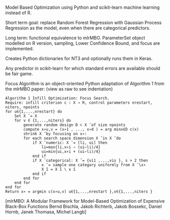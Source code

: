 Model Based Optimization using Python and scikit-learn machine learning instead of R. 

Short term goal: replace Random Forest Regression with Gaussian Process Regression as the model, even when there are categorical predictors. 

Long term: functional equivalence to mlrMBO.
ParameterSet object modelled on R version, sampling, Lower Confidence Bound, and focus are implemented.

Creates Python dictionaries for NT3 and optionally runs them in Keras.

Any predictor in scikit-learn for which standard errors are available should be fair game.


Focus Algorithm is an object-oriented Python adaptation of Algorithm 1 from the mlrMBO paper:
(view as raw to see indentation)

    Algorithm 1 Infill Optimization: Focus Search.
    Require: infill criterion c : X → R, control parameters nrestart, niters, npoints
    for u∈{1,...,nrestart} do 
        Set X ̃ = X
        for v ∈ {1,...,niters} do
            generate random design D ⊂ X ̃ of size npoints
            compute x∗u,v = (x∗1 , ..., x∗d ) = arg minx∈D c(x)
            shrink X ̃ by focusing on x∗:
            for each search space dimension X ̃ in X ̃ do
                if X ̃ numeric: X ̃ = [li, ui] then
                    li=max{li,x∗i − (ui−li)/4}
                    ui=min{ui,x∗i + (ui−li)/4}
                end if
                if X ̃ categorical: X ̃ = {vi1 ,...,vis }, s > 2 then
                    x ̄ = sample one category uniformly from X ̃ \x∗
                    X ̃i = X ̃i \ x ̄i
                end if 
            end for
        end for
    end for
    Return x∗ = argmin c(x∗u,v) u∈{1,...,nrestart },v∈{1,...,niters }


[mlrMBO: A Modular Framework for Model-Based Optimization of Expensive Black-Box Functions
Bernd Bischla, Jakob Richterb, Jakob Bossekc, Daniel Hornb, Janek Thomasa, Michel Langb]
